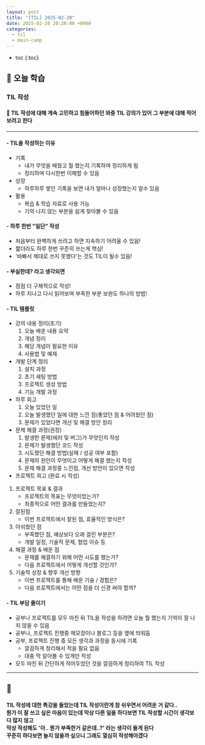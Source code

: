 ```yaml
---
layout: post
title: "[TIL] 2025-02-20"
date: 2025-02-20 20:20:00 +0900
categories: 
  - til
  - main-camp
---
```


* toc
{:toc}

## 📖 오늘 학습
### TIL 작성

<h4> 📃 TIL 작성에 대해 계속 고민하고 힘들어하던 와중 TIL 강의가 있어 그 부분에 대해 적어보려고 한다 </h4>

---

#### - TIL을 작성하는 이유
- 기록
  - 내가 무엇을 배웠고 뭘 했는지 기록하며 정리하게 됨
  - 정리하며 다시한번 이해할 수 있음
- 성장
  - 하루하루 쌓인 기록을 보면 내가 얼마나 성장했는지 알수 있음
- 활용
  - 복습 & 학습 자료로 사용 가능
  - 기억 나지 않는 부분을 쉽게 찾아볼 수 있음

#### - 하루 한번 "일단" 작성
- 처음부터 완벽하게 쓰려고 하면 지속하기 어려울 수 있음!
- 짧더라도 하루 한번 꾸준히 쓰는게 핵심!
- '바빠서 제대로 쓰지 못했다'는 것도 TIL이 될수 있음!

#### - 부실한데? 라고 생각되면
- 점점 더 구체적으로 작성!
- 하루 지나고 다시 읽어보며 부족한 부분 보완도 하나의 방법!

#### - TIL 템플릿
- 강의 내용 정리(초기)
  1. 오늘 배운 내용 요약
  2. 개념 정리
  3. 해당 개념이 필요한 이유
  4. 사용법 및 예제
- 개발 단계 정리
  1. 설치 과정
  2. 초기 세팅 방법
  3. 프로젝트 생성 방법
  4. 기능 개발 과정
- 하루 회고
  1. 오늘 있었던 일
  2. 오늘 발생했던 일에 대한 느낀 점(좋았던 점 & 어려웠던 점)
  3. 문제가 있었다면 개선 및 해결 방안 정리
- 문제 해결 과정(권장)
  1. 발생한 문제(에러 및 버그)가 무엇인지 작성
  2. 문제가 발생했던 코드 작성
  3. 시도했던 해결 방법(실패 / 성공 여부 포함)
  4. 문제의 원인이 무엇이고 어떻게 해결 했는지 작성
  5. 문제 해결 과정중 느낀점, 개선 방안이 있으면 작성
- 프로젝트 회고 (완료 시 작성)

1. 프로젝트 목표 & 결과
   - 프로젝트의 목표는 무엇이었는가?
   - 최종적으로 어떤 결과를 만들었는지?
2. 잘된점
   - 이번 프로젝트에서 잘된 점, 효율적인 방식은?
3. 아쉬웠던 점
   - 부족했던 점, 예상보다 오래 걸린 부분은?
   - 개발 일정, 기술적 문제, 협업 이슈 등
4. 해결 과정 & 배운 점
   - 문제를 해결하기 위해 어떤 시도를 했는가?
   - 다음 프로젝트에서 어떻게 개선할 것인가?
5. 기술적 성장 & 향후 개선 방향
   - 이번 프로젝트를 통해 배운 기술 / 경험은?
   - 다음 프로젝트에서는 어떤 점을 더 신경 써야 할까?

#### - TIL 부담 줄이기
- 공부나 프로젝트를 모두 마친 뒤 TIL을 작성을 하려면 오늘 뭘 했는지 기억이 잘 나지 않을 수 있음
- 공부나, 프로젝트 진행중 메모장이나 블로그 등을 옆에 띄워둠
- 공부, 프로젝트 진행 중 모든 생각과 과정을 동시에 기록
  - 깔끔하게 정리해서 적을 필요 없음
  - 대충 막 알아볼 수 있게만 작성
- 모두 마친 뒤 간단하게 적어두었던 것을 깔끔하게 정리하여 TIL 작성

---

<h2> 💬 </h2>

<h4> TIL 작성에 대한 특강을 들었는데 TIL 작성이란게 참 쉬우면서 어려운 거 같다.. <br>
뭔가 이 잘 쓰고 싶은 마음이 있는데 막상 다른 일을 하다보면 TIL 작성할 시간이 생각보다 많지 않고 <br>
막상 작성해도 '아.. 뭔가 부족한거 같은데..?' 라는 생각이 들게 된다 <br>
꾸준히 하다보면 늘지 않을까 싶으니 그래도 열심히 작성해야겠다 </h4>
